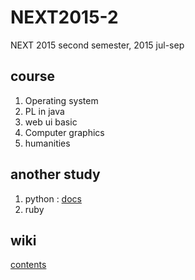 # NEXT2015-2
NEXT 2015 second semester, 2015 jul-sep


## course
1. Operating system
2. PL in java
3. web ui basic 
4. Computer graphics
5. humanities

## another study
1. python : [docs](https://docs.google.com/document/d/1gsyEiRCylki9qMDxgs4D6LAxMimZuO2FHRgBiZbqHDE/edit?usp=sharing)
2. ruby

## wiki
[contents](https://github.com/Kyoo32/NEXT2015-2/wiki)
